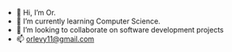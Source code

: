 - 👋 Hi, I’m Or.
- 🌱 I’m currently learning Computer Science.
- 💞️ I’m looking to collaborate on software development projects
- 📫 orlevy11@gmail.com

<!---
207Levy/207Levy is a ✨ special ✨ repository because its `README.md` (this file) appears on your GitHub profile.
You can click the Preview link to take a look at your changes.
--->
